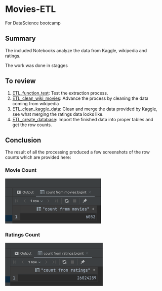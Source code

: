 # Movies-ETL
For DataScience bootcamp

## Summary
The included Notebooks analyze the data from Kaggle, wikipedia and ratings.

The work was done in stagges

## To review
1. [ETL_function_test](ETL_function_test.ipynb): Test the extraction process.
2. [ETL_clean_wiki_movies](ETL_clean_wiki_movies.ipynb): Advance the process by cleaning the data coming from wikipedia
3. [ETL_clean_kaggle_data](ETL_clean_kaggle_data.ipynb): Clean and merge the data provided by Kaggle, see what merging the ratings data looks like.
4. [ETL_create_database](ETL_create_database.ipynb): Import the finished data into proper tables and get the row counts.

## Conclusion
The result of all the processing produced a few screenshots of the row counts which are provided here:

### Movie Count
![Movie Count](count_of_movies.png)

### Ratings Count
![Ratings Count](count_of_ratings.png)
